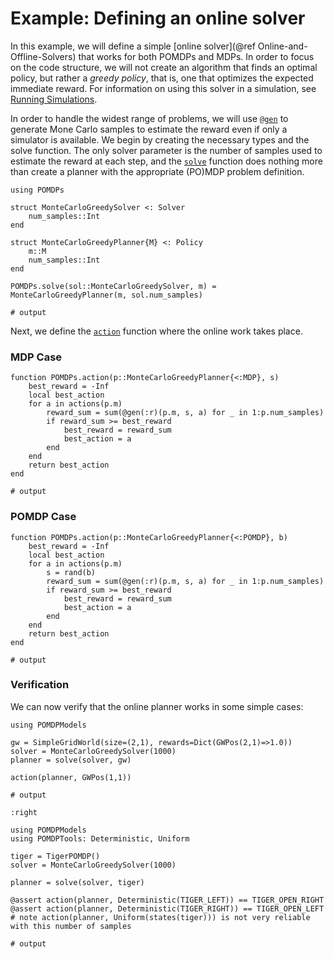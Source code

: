 # Example: Defining an online solver

In this example, we will define a simple [online solver](@ref Online-and-Offline-Solvers) that works for both POMDPs and MDPs. In order to focus on the code structure, we will not create an algorithm that finds an optimal policy, but rather a *greedy policy*, that is, one that optimizes the expected immediate reward. For information on using this solver in a simulation, see [Running Simulations](@ref).

In order to handle the widest range of problems, we will use [`@gen`](@ref) to generate Mone Carlo samples to estimate the reward even if only a simulator is available. We begin by creating the necessary types and the solve function. The only solver parameter is the number of samples used to estimate the reward at each step, and the [`solve`](@ref) function does nothing more than create a planner with the appropriate (PO)MDP problem definition.

```jldoctest online; output=false
using POMDPs

struct MonteCarloGreedySolver <: Solver
    num_samples::Int
end

struct MonteCarloGreedyPlanner{M} <: Policy
    m::M
    num_samples::Int
end

POMDPs.solve(sol::MonteCarloGreedySolver, m) = MonteCarloGreedyPlanner(m, sol.num_samples)

# output

```

Next, we define the [`action`](@ref) function where the online work takes place.

### MDP Case

```jldoctest online; output=false
function POMDPs.action(p::MonteCarloGreedyPlanner{<:MDP}, s)
    best_reward = -Inf
    local best_action
    for a in actions(p.m)
        reward_sum = sum(@gen(:r)(p.m, s, a) for _ in 1:p.num_samples)
        if reward_sum >= best_reward
            best_reward = reward_sum
            best_action = a
        end
    end
    return best_action
end

# output

```

### POMDP Case

```jldoctest online
function POMDPs.action(p::MonteCarloGreedyPlanner{<:POMDP}, b)
    best_reward = -Inf
    local best_action
    for a in actions(p.m)
        s = rand(b)
        reward_sum = sum(@gen(:r)(p.m, s, a) for _ in 1:p.num_samples)
        if reward_sum >= best_reward
            best_reward = reward_sum
            best_action = a
        end
    end
    return best_action
end

# output

```

### Verification

We can now verify that the online planner works in some simple cases:

```jldoctest online
using POMDPModels

gw = SimpleGridWorld(size=(2,1), rewards=Dict(GWPos(2,1)=>1.0))
solver = MonteCarloGreedySolver(1000)
planner = solve(solver, gw)

action(planner, GWPos(1,1))

# output

:right
```

```jldoctest online; output=false
using POMDPModels
using POMDPTools: Deterministic, Uniform

tiger = TigerPOMDP()
solver = MonteCarloGreedySolver(1000)

planner = solve(solver, tiger)

@assert action(planner, Deterministic(TIGER_LEFT)) == TIGER_OPEN_RIGHT
@assert action(planner, Deterministic(TIGER_RIGHT)) == TIGER_OPEN_LEFT
# note action(planner, Uniform(states(tiger))) is not very reliable with this number of samples

# output

```
